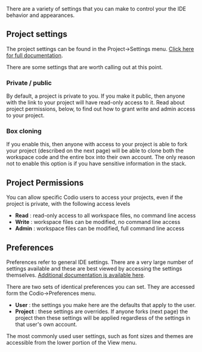 There are a variety of settings that you can make to control your the IDE behavior and appearances.

## Project settings
The project settings can be found in the Project->Settings menu. [Click here for full documentation](https://codio.com/docs/ide/customization/project-settings/).

There are some settings that are worth calling out at this point.

### Private / public
By default, a project is private to you. If you make it public, then anyone with the link to your project will have read-only access to it. Read about project permissions, below, to find out how to grant write and admin access to your project.

### Box cloning
If you enable this, then anyone with access to your project is able to fork your project (described on the next page) will be able to clone both the workspace code and the entire box into their own account. The only reason not to enable this option is if you have sensitive information in the stack. 


## Project Permissions
You can allow specific Codio users to access your projects, even if the project is private, with the following access levels

- **Read** : read-only access to all workspace files, no command line access
- **Write** : workspace files can be modified, no command line access
- **Admin** : workspace files can be modified, full command line access

## Preferences
Preferences refer to general IDE settings. There are a very large number of settings available and these are best viewed by accessing the settings themselves. [Additional documentation is available here](https://codio.com/docs/ide/customization/codio-prefs/).

There are two sets of identical preferences you can set. They are accessed form the Codio->Preferences menu.

- **User** : the settings you make here are the defaults that apply to the user. 
- **Project** : these settings are overrides. If anyone forks (next page) the project then these settings will be applied regardless of the settings in that user's own account.

The most commonly used user settings, such as font sizes and themes are accessible from the lower portion of the View menu. 

